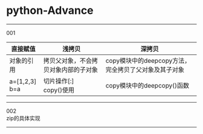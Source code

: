 # python-Advance

---
001   
 
直接赋值|浅拷贝  |深拷贝|  
----|----|---|
 对象的引用| 拷贝父对象，不会拷贝对象内部的子对象 | copy模块中的deepcopy方法，  完全拷贝了父对象及其子对象|
a=[1,2,3]  b=a| 切片操作[:]　　copy()使用| copy模块中的deepcopy()函数

---
002  
zip的具体实现  

---
